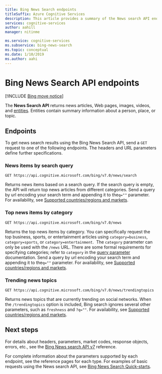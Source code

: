 ```yaml
---
title: Bing News Search endpoints
titleSuffix: Azure Cognitive Services
description: This article provides a summary of the News search API endpoints; news, top news, and trending news.
services: cognitive-services
author: aahill
manager: nitinme

ms.service: cognitive-services
ms.subservice: bing-news-search
ms.topic: conceptual
ms.date: 1/10/2019
ms.author: aahi
---
```


# Bing News Search API endpoints

[!INCLUDE [Bing move notice](../Bing-Web-Search/includes/bing-move-notice.md)]

The **News Search API** returns news articles, Web pages, images, videos, and [entities](../bing-entities-search/overview.md). Entities contain summary information about a person, place, or topic.

## Endpoints

To get news search results using the Bing News Search API, send a `GET` request to one of the following endpoints. The headers and URL parameters define further specifications.

### News items by search query

```
GET https://api.cognitive.microsoft.com/bing/v7.0/news/search
```

Returns news items based on a search query. If the search query is empty, the API will return top news articles from different categories. Send a query by url encoding your search term and appending it to the`q=""` parameter. For availability, see [Supported countries/regions and markets](language-support.md#supported-markets-for-news-search-endpoint).

### Top news items by category

```
GET https://api.cognitive.microsoft.com/bing/v7.0/news  
```

Returns the top news items by category. You can specifically request the top business, sports, or entertainment articles using `category=business`, `category=sports`, or `category=entertainment`.  The `category` parameter can only be used with the `/news` URL. There are some formal requirements for specifying categories; refer to `category` in the [query parameter](/rest/api/cognitiveservices-bingsearch/bing-news-api-v7-reference#query-parameters) documentation. Send a query by url encoding your search term and appending it to the`q=""` parameter. For availability, see [Supported countries/regions and markets](language-support.md#supported-markets-for-news-endpoint).

### Trending news topics 

```
GET https://api.cognitive.microsoft.com/bing/v7.0/news/trendingtopics
```

Returns news topics that are currently trending on social networks. When the `/trendingtopics` option is included, Bing search ignores several other parameters, such as `freshness` and `?q=""`. For availability, see [Supported countries/regions and markets](language-support.md#supported-markets-for-news-trending-endpoint).

## Next steps

For details about headers, parameters, market codes, response objects, errors, etc., see the [Bing News search API v7](/rest/api/cognitiveservices-bingsearch/bing-news-api-v7-reference) reference.

For complete information about the parameters supported by each endpoint, see the reference pages for each type.
For examples of basic requests using the News search API, see [Bing News Search Quick-starts](/azure/cognitive-services/bing-news-search).